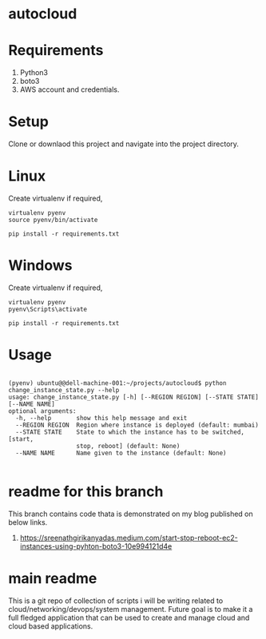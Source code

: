 # autocloud
# Requirements
  1. Python3
  2. boto3
  3. AWS account and credentials.
  
# Setup
  
  Clone or downlaod this project and navigate into the project directory.
  
  # Linux
  
  Create virtualenv if required,
  ```
  virtualenv pyenv
  source pyenv/bin/activate
  ```
  ```
  pip install -r requirements.txt
  ```
  # Windows
  
  Create virtualenv if required,
  ```
  virtualenv pyenv
  pyenv\Scripts\activate
  ```
  ```
  pip install -r requirements.txt
  ```
  
# Usage
  ```
  
  (pyenv) ubuntu@@dell-machine-001:~/projects/autocloud$ python change_instance_state.py --help
  usage: change_instance_state.py [-h] [--REGION REGION] [--STATE STATE] [--NAME NAME]
  optional arguments:
    -h, --help       show this help message and exit
    --REGION REGION  Region where instance is deployed (default: mumbai)
    --STATE STATE    State to which the instance has to be switched, [start,
                     stop, reboot] (default: None)
    --NAME NAME      Name given to the instance (default: None)
    
  ```

# readme for this branch
This branch contains code thata is demonstrated on my blog published on below links.
1. https://sreenathgirikanyadas.medium.com/start-stop-reboot-ec2-instances-using-pyhton-boto3-10e994121d4e

# main readme
This is a git repo of collection of scripts i will be writing related to cloud/networking/devops/system management. Future goal is to make it a full fledged application that can be used to create and manage cloud and cloud based applications.
